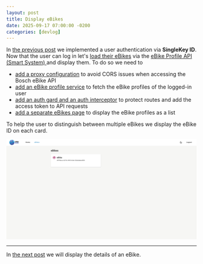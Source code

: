 ```yaml
---
layout: post
title: Display eBikes
date: 2025-09-17 07:00:00 -0200
categories: [devlog]
---
```


In [the previous post](https://open-ebike.github.io/devlog/2025/09/16/implement-authentication.html) we implemented a user authentication via **SingleKey ID**.
Now that the user can log in let's [load their eBikes](https://github.com/open-ebike/open-ebike-frontend/issues/3) via the [eBike Profile API (Smart System)
](https://portal.bosch-ebike.com/data-act/app#/smart-system-bike-profile) and display them. 
To do so we need to

* [add a proxy configuration](https://github.com/open-ebike/open-ebike-frontend/commit/aff24419ea0e0d8a92db04cb1ee0545664cd878a) to avoid CORS issues when accessing the Bosch eBike API
* [add an eBike profile service](https://github.com/open-ebike/open-ebike-frontend/commit/3feaeb583a583bf9efdf1bb02959f7964ff60184) to fetch the eBike profiles of the logged-in user
* [add an auth gard and an auth interceptor](https://github.com/open-ebike/open-ebike-frontend/commit/124afd8bd49f9b5f21c5d124df77e1b33ad19338) to protect routes and add the access token to API requests
* [add a separate eBikes page](https://github.com/open-ebike/open-ebike-frontend/commit/131309abd8cccbd9b1470016d67bfe083d8d7ca8) to display the eBike profiles as a list

To help the user to distinguish between multiple eBikes we display the eBike ID on each card.

![web-app-ebikes.png](/assets/2025-09-17/web-app-ebikes.png)

---

In [the next post](https://open-ebike.github.io/devlog/2025/09/18/display-ebike-details.html) we will display the details of an eBike.
